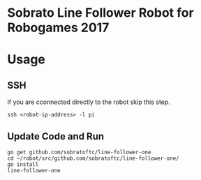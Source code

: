 # Sobrato Line Follower Robot for Robogames 2017

# Usage

## SSH

If you are cconnected directly to the robot skip this step.

	ssh <robot-ip-address> -l pi

## Update Code and Run
	
	go get github.com/sobratoftc/line-follower-one
	cd ~/robot/src/github.com/sobratoftc/line-follower-one/
	go install
	line-follower-one
